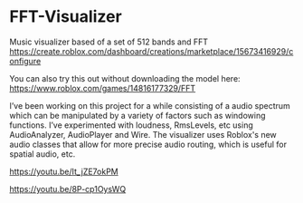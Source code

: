 # FFT-Visualizer
Music visualizer based of a set of 512 bands and FFT https://create.roblox.com/dashboard/creations/marketplace/15673416929/configure

You can also try this out without downloading the model here: https://www.roblox.com/games/14816177329/FFT

I’ve been working on this project for a while consisting of a audio spectrum which can be manipulated by a variety of factors such as windowing functions. I’ve experimented with loudness, RmsLevels, etc using AudioAnalyzer, AudioPlayer and Wire.
The visualizer uses Roblox's new audio classes that allow for more precise audio routing, which is useful for spatial audio, etc.


https://youtu.be/It_jZE7okPM


https://youtu.be/8P-cp1OysWQ

